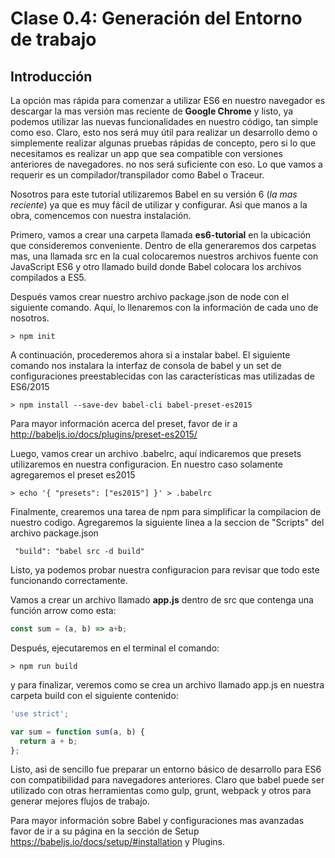 # Clase 0.4: Generación del Entorno de trabajo

## Introducción

La opción mas rápida para comenzar a utilizar ES6 en nuestro navegador es descargar la mas versión mas reciente de **Google Chrome** y listo, ya podemos utilizar las nuevas
funcionalidades en nuestro código, tan simple como eso. Claro, esto nos será muy útil para realizar un desarrollo demo o simplemente realizar algunas pruebas rápidas de concepto, 
pero si lo que necesitamos es realizar un app que sea compatible con versiones anteriores de navegadores. no nos será suficiente con eso. Lo que vamos a requerir 
es un compilador/transpilador como Babel o Traceur. 

Nosotros para este tutorial utilizaremos Babel en su versión 6 (_la mas reciente_) ya que es muy fácil de utilizar y configurar. Asi que manos a la obra, comencemos con nuestra instalación.

Primero, vamos a crear una carpeta llamada **es6-tutorial** en la ubicación que consideremos conveniente. Dentro de ella generaremos dos carpetas mas, una llamada src 
en la cual colocaremos nuestros archivos fuente con JavaScript ES6 y otro llamado build donde Babel colocara los archivos compilados a ES5.

Después vamos crear nuestro archivo package.json de node con el siguiente comando. Aquí, lo llenaremos con la información de cada uno de nosotros.
```
> npm init
```

A continuación, procederemos ahora si a instalar babel. El siguiente comando nos instalara la interfaz de consola de babel y un set de configuraciones preestablecidas con las 
características mas utilizadas de ES6/2015 
```
> npm install --save-dev babel-cli babel-preset-es2015
```
Para mayor información acerca del preset, favor de ir a http://babeljs.io/docs/plugins/preset-es2015/


Luego, vamos crear un archivo .babelrc, aquí indicaremos que presets utilizaremos en nuestra configuracion. En nuestro caso solamente agregaremos el preset es2015
```
> echo '{ "presets": ["es2015"] }' > .babelrc
```

Finalmente, crearemos una tarea de npm para simplificar la compilacion de nuestro codigo.
Agregaremos la siguiente linea a la seccion de "Scripts" del archivo package.json
```
 "build": "babel src -d build"
```

Listo, ya podemos probar nuestra configuracion para revisar que todo este funcionando correctamente. 

Vamos a crear un archivo llamado **app.js** dentro de src que contenga una función arrow como esta:
```javascript
const sum = (a, b) => a+b;
```

Después, ejecutaremos en el terminal el comando:
```
> npm run build
```

y para finalizar, veremos como se crea un archivo llamado app.js en nuestra carpeta build con el siguiente contenido:
```javascript
'use strict';

var sum = function sum(a, b) {
  return a + b;
};
```

Listo, asi de sencillo fue preparar un entorno básico de desarrollo para ES6 con compatibilidad para navegadores anteriores. Claro que babel puede ser utilizado
con otras herramientas como gulp, grunt, webpack y otros para generar mejores flujos de trabajo.

Para mayor información sobre Babel y configuraciones mas avanzadas favor de ir a su página en la sección de Setup https://babeljs.io/docs/setup/#installation y Plugins.
